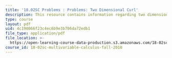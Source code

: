```yaml
---
title: '18.02SC Problems : Problems: Two Dimensional Curl'
description: This resource contains information regarding two dimensional curl.
type: course
layout: pdf
uid: 4c198066f23c4ec6b9e3b706da72edb1
file_type: application/pdf
file_location: >-
  https://open-learning-course-data-production.s3.amazonaws.com/18-02sc-multivariable-calculus-fall-2010/4c198066f23c4ec6b9e3b706da72edb1_MIT18_02SC_pb_64_quest.pdf
course_id: 18-02sc-multivariable-calculus-fall-2010
---
```

